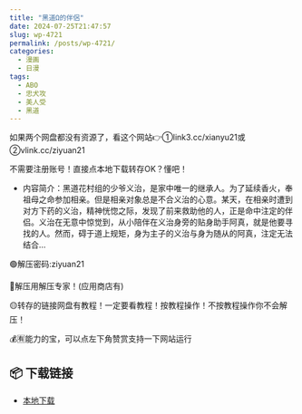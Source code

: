 ```yaml
---
title: "黑道Ω的伴侶"
date: 2024-07-25T21:47:57
slug: wp-4721
permalink: /posts/wp-4721/
categories:
  - 漫画
  - 日漫
tags:
  - ABO
  - 忠犬攻
  - 美人受
  - 黑道
---
```


如果两个网盘都没有资源了，看这个网站👉①link3.cc/xianyu21或②vlink.cc/ziyuan21

不需要注册账号！直接点本地下载转存OK？懂吧！

*   内容简介：黑道花村组的少爷义治，是家中唯一的继承人。为了延续香火，奉祖母之命参加相亲。但是相亲对象总是不合义治的心意。某天，在相亲时遭到对方下药的义治，精神恍惚之际，发现了前来救助他的人，正是命中注定的伴侣。义治在无意中惊觉到，从小陪伴在义治身旁的贴身助手阿真，就是他要寻找的人。然而，碍于道上规矩，身为主子的义治与身为随从的阿真，注定无法结合…

🟢解压密码:ziyuan21

🔵解压用解压专家！(应用商店有)

🟡转存的链接网盘有教程！一定要看教程！按教程操作！不按教程操作你不会解压！

💰🈶能力的宝，可以点左下角赞赏支持一下网站运行

## 📦 下载链接
- [本地下载](https://blziyuan21.com/pay-download/4721?key=40bd78436d&down_id=0)

